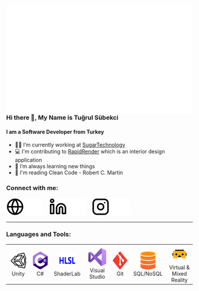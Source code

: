 <a href="#tugrulsubekci">
  <img src="https://github.com/tugrulsubekci/github-stats-transparent/blob/output/generated/overview.svg" alt="macropower" align="right" />
</a>

### Hi there 👋, My Name is Tuğrul Sübekci
#### I am a Software Developer from Turkey

- 🧑‍💼 I’m currently working at [SugarTechnology](https://sugartech.io/)
- 💻 I'm contributing to [RapidRender](https://rapidrender.app/) which is an interior design application
- 🌱 I’m always learning new things
- 📖 I'm reading Clean Code - Robert C. Martin

### Connect with me:

[![website](./img/globe-light.svg)](https://tugrulsubekci.me#gh-light-mode-only)
[![website](./img/globe-dark.svg)](https://tugrulsubekci.me#gh-dark-mode-only)
&nbsp;&nbsp;
[![website](./img/linkedin-light.svg)](https://linkedin.com/in/tugrulsubekci#gh-light-mode-only)
[![website](./img/linkedin-dark.svg)](https://linkedin.com/in/tugrulsubekci#gh-dark-mode-only)
&nbsp;&nbsp;
[![website](./img/instagram-light.svg)](https://instagram.com/tugrulsubekci#gh-light-mode-only)
[![website](./img/instagram-dark.svg)](https://instagram.com/tugrulsubekci#gh-dark-mode-only)

---

### Languages and Tools:
<table>
  <tr>
    <td align="center" width="96">
      <a>
        <img src="./img/unity.svg" width="48" height="48" alt="Unity" />
      </a>
      <br>Unity
    </td>
    <td align="center" width="96">
      <a>
        <img src="./img/csharp.svg" width="48" height="48" alt="C#" />
      </a>
      <br>C#
    </td>
    <td align="center" width="96">
      <a>
        <img src="./img/hlsl.svg" width="48" height="48" alt="ShaderLab" />
      </a>
      <br>ShaderLab
    </td>
    <td align="center" width="96">
      <a>
        <img src="./img/visual-studio.svg" width="48" height="48" alt="Visual Studio" />
      </a>
      <br>Visual Studio
    </td>
    <td align="center" width="96">
      <a>
        <img src="./img/git.svg" width="48" height="48" alt="Git" />
      </a>
      <br>Git
    </td>
    <td align="center" width="96"> 
      <a>
        <img src="./img/database.png" width="48" height="48" alt="Database" />
      </a>
      <br>SQL/NoSQL
    </td>
    <td align="center"  width="96">
      <a>
        <img src="./img/vr.svg" width="48" height="48" alt="Virtual Reality" />
      </a>
      <br>Virtual & Mixed Reality
    </td>
  </tr>
</table>
